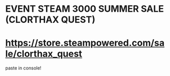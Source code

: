 # EVENT STEAM 3000 SUMMER SALE (CLORTHAX QUEST)
# https://store.steampowered.com/sale/clorthax_quest

paste in console!
